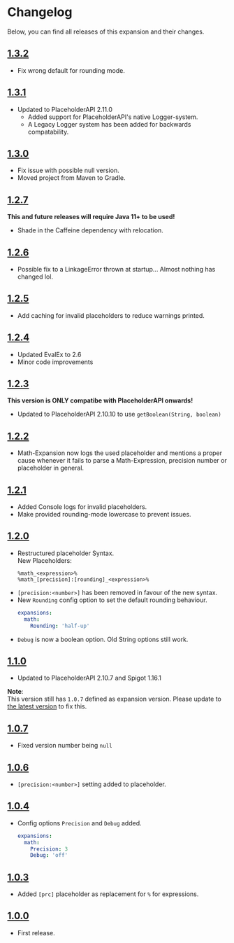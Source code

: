 # Changelog
Below, you can find all releases of this expansion and their changes.

## [1.3.2]
- Fix wrong default for rounding mode.

## [1.3.1]
- Updated to PlaceholderAPI 2.11.0
  - Added support for PlaceholderAPI's native Logger-system.
  - A Legacy Logger system has been added for backwards compatability.

## [1.3.0]
- Fix issue with possible null version.
- Moved project from Maven to Gradle.

## [1.2.7]
**This and future releases will require Java 11+ to be used!**

- Shade in the Caffeine dependency with relocation.

## [1.2.6]
- Possible fix to a LinkageError thrown at startup... Almost nothing has changed lol.

## [1.2.5]
- Add caching for invalid placeholders to reduce warnings printed.

## [1.2.4]
- Updated EvalEx to 2.6
- Minor code improvements

## [1.2.3]
**This version is ONLY compatibe with PlaceholderAPI onwards!**

- Updated to PlaceholderAPI 2.10.10 to use `getBoolean(String, boolean)`

## [1.2.2]
- Math-Expansion now logs the used placeholder and mentions a proper cause whenever it fails to parse a Math-Expression, precision number or placeholder in general.

## [1.2.1]
- Added Console logs for invalid placeholders.
- Make provided rounding-mode lowercase to prevent issues.

## [1.2.0]
- Restructured placeholder Syntax.  
New Placeholders:
  ```
  %math_<expression>%
  %math_[precision]:[rounding]_<expression>%
  ```
- `[precision:<number>]` has been removed in favour of the new syntax.
- New `Rounding` config option to set the default rounding behaviour.
  ```yaml
  expansions:
    math:
      Rounding: 'half-up'
  ```
- `Debug` is now a boolean option. Old String options still work.

## [1.1.0]
- Updated to PlaceholderAPI 2.10.7 and Spigot 1.16.1

**Note**:  
This version still has `1.0.7` defined as expansion version. Please update to [the latest version](#120) to fix this.

## [1.0.7]
- Fixed version number being `null`

## [1.0.6]
- `[precision:<number>]` setting added to placeholder.

## [1.0.4]
- Config options `Precision` and `Debug` added.
  ```yaml
  expansions:
    math:
      Precision: 3
      Debug: 'off'
  ```

## [1.0.3]
- Added `[prc]` placeholder as replacement for `%` for expressions.

## [1.0.0]
- First release.

<!-- Links -->
[1.0.0]: https://api.extendedclip.com/expansions/math/versions/math-100
[1.0.3]: https://api.extendedclip.com/expansions/math/versions/math-103
[1.0.4]: https://api.extendedclip.com/expansions/math/versions/math-104
[1.0.6]: https://api.extendedclip.com/expansions/math/versions/math-106
[1.0.7]: https://api.extendedclip.com/expansions/math/versions/math-107
[1.1.0]: https://api.extendedclip.com/expansions/math/versions/math-110
[1.2.0]: https://api.extendedclip.com/expansions/math/versions/math-120
[1.2.1]: https://api.extendedclip.com/expansions/math/versions/math-121
[1.2.2]: https://api.extendedclip.com/expansions/math/versions/math-122
[1.2.3]: https://api.extendedclip.com/expansions/math/versions/math-123
[1.2.4]: https://api.extendedclip.com/expansions/math/versions/math-124
[1.2.5]: https://api.extendedclip.com/expansions/math/versions/math-125
[1.2.6]: https://api.extendedclip.com/expansions/math/versions/math-126
[1.2.7]: https://api.extendedclip.com/expansions/math/versions/math-127
[1.3.0]: https://api.extendedclip.com/expansions/math/versions/math-130
[1.3.1]: https://api.extendedclip.com/expansions/math/versions/math-131
[1.3.2]: https://api.extendedclip.com/expansions/math/versions/math-132
